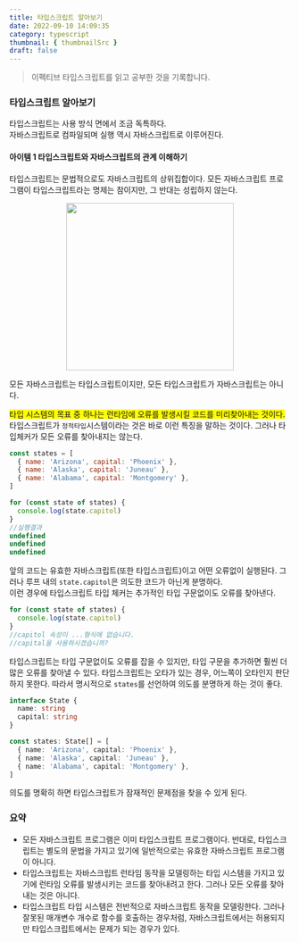 ```yaml
---
title: 타입스크립트 알아보기
date: 2022-09-10 14:09:35
category: typescript
thumbnail: { thumbnailSrc }
draft: false
---
```


> 이펙티브 타입스크립트를 읽고 공부한 것을 기록합니다.

### 타입스크립트 알아보기

타입스크립트는 사용 방식 면에서 조금 독특하다. <br/>
자바스크립트로 컴파일되며 실행 역시 자바스크립트로 이루어진다.

#### 아이템 1 타입스크립트와 자바스크립트의 관계 이해하기

타입스크립트는 문법적으로도 자바스크립트의 상위집합이다. 모든 자바스크립트 프로그램이 타입스크립트라는 명제는 참이지만, 그 반대는 성립하지 않는다. <br/>

<p align="center">
<img src="https://velog.velcdn.com/images/chloeee/post/6b90f4ef-5bde-4b2f-9f82-df746aeddd05/image.png" width="300px" >
</p>
모든 자바스크립트는 타입스크립트이지만, 모든 타입스크립트가 자바스크립트는 아니다.<br/>

<span style="background-color:yellow"> 타입 시스템의 목표 중 하나는 런타임에 오류를 발생시킬 코드를 미리찾아내는 것이다.</span> 타입스크립트가 `정적타입`시스템이라는 것은 바로 이런 특징을 말하는 것이다. 그러나 타입체커가 모든 오류를 찾아내지는 않는다.

```js
const states = [
  { name: 'Arizona', capital: 'Phoenix' },
  { name: 'Alaska', capital: 'Juneau' },
  { name: 'Alabama', capital: 'Montgomery' },
]

for (const state of states) {
  console.log(state.capitol)
}
//실행결과
undefined
undefined
undefined
```

앞의 코드는 유효한 자바스크립트(또한 타입스크립트)이고 어떤 오류없이 실행된다. 그러나 루프 내의 `state.capitol`은 의도한 코드가 아닌게 분명하다.<br/>
이런 경우에 타입스크립트 타입 체커는 추가적인 타입 구문없이도 오류를 찾아낸다.

```ts
for (const state of states) {
  console.log(state.capitol)
}
//capitol 속성이 ...형식에 없습니다.
//capital을 사용하시겠습니까?
```

타입스크립트는 타입 구문없이도 오류를 잡을 수 있지만, 타입 구문을 추가하면 훨씬 더 많은 오류를 찾아낼 수 있다.
타입스크립트는 오타가 있는 경우, 어느쪽이 오타인지 판단하지 못한다. 따라서 명시적으로 `states`를 선언하여 의도를 분명하게 하는 것이 좋다.

```ts
interface State {
  name: string
  capital: string
}

const states: State[] = [
  { name: 'Arizona', capital: 'Phoenix' },
  { name: 'Alaska', capital: 'Juneau' },
  { name: 'Alabama', capital: 'Montgomery' },
]
```

의도를 명확히 하면 타입스크립트가 잠재적인 문제점을 찾을 수 있게 된다.

### 요약

- 모든 자바스크립트 프로그램은 이미 타입스크립트 프로그램이다. 반대로, 타입스크립트는 별도의 문법을 가지고 있기에 일반적으로는 유효한 자바스크립트 프로그램이 아니다.
- 타입스크립트는 자바스크립트 런타임 동작을 모델링하는 타입 시스템을 가지고 있기에 런타임 오류를 발생시키는 코드를 찾아내려고 한다. 그러나 모든 오류를 찾아내는 것은 아니다.
- 타입스크립트 타입 시스템은 전반적으로 자바스크립트 동작을 모델링한다. 그러나 잘못된 매개변수 개수로 함수를 호출하는 경우처럼, 자바스크립트에서는 허용되지만 타입스크립트에서는 문제가 되는 경우가 있다.
